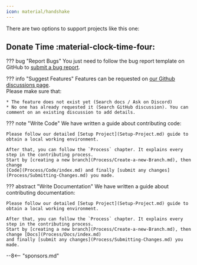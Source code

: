 ```yaml
---
icon: material/handshake
---
```

There are two options to support projects like this one:

## Donate Time :material-clock-time-four:

??? bug "Report Bugs"
    You just need to follow the bug report template on GitHub to
    <a href="https://github.com/BetonQuest/BetonQuest/issues/new?assignees=&labels=Bug&template=bug-report.yml" target="_blank">submit a bug report</a>.

??? info "Suggest Features"
    Features can be requested on <a href="https://github.com/BetonQuest/BetonQuest/discussions" target="_blank">our Github discussions page</a>.  
    Please make sure that:
    
    * The feature does not exist yet (Search docs / Ask on Discord)
    * No one has already requested it (Search GitHub discussion). You can comment on an existing discussion to add details.

??? note "Write Code"
    We have written a guide about contributing code:
    
    Please follow our detailed [Setup Project](Setup-Project.md) guide to obtain a local working environment. 

    After that, you can follow the `Process` chapter. It explains every step in the contributing process.
    Start by [creating a new branch](Process/Create-a-new-Branch.md), then change
    [Code](Process/Code/index.md) and finally [submit any changes](Process/Submitting-Changes.md) you made.

??? abstract "Write Documentation"
    We have written a guide about contributing documentation:

    Please follow our detailed [Setup Project](Setup-Project.md) guide to obtain a local working environment. 

    After that, you can follow the `Process` chapter. It explains every step in the contributing process.
    Start by [creating a new branch](Process/Create-a-new-Branch.md), then change [Docs](Process/Docs/index.md)
    and finally [submit any changes](Process/Submitting-Changes.md) you made.


--8<-- "sponsors.md"
